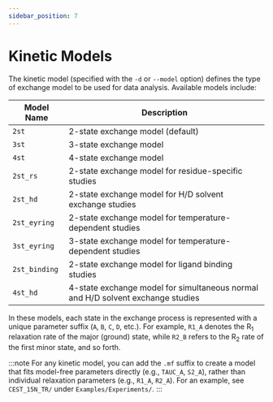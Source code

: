 ```yaml
---
sidebar_position: 7
---
```


# Kinetic Models

The kinetic model (specified with the `-d` or `--model` option) defines the type of exchange model to be used for data analysis. Available models include:

| Model Name    | Description                                                                     |
| ------------- | ------------------------------------------------------------------------------- |
| `2st`         | 2-state exchange model (default)                                                |
| `3st`         | 3-state exchange model                                                          |
| `4st`         | 4-state exchange model                                                          |
| `2st_rs`      | 2-state exchange model for residue-specific studies                             |
| `2st_hd`      | 2-state exchange model for H/D solvent exchange studies                         |
| `2st_eyring`  | 2-state exchange model for temperature-dependent studies                        |
| `3st_eyring`  | 3-state exchange model for temperature-dependent studies                        |
| `2st_binding` | 2-state exchange model for ligand binding studies                               |
| `4st_hd`      | 4-state exchange model for simultaneous normal and H/D solvent exchange studies |

In these models, each state in the exchange process is represented with a unique parameter suffix (`A`, `B`, `C`, `D`, etc.). For example, `R1_A` denotes the R<sub>1</sub> relaxation rate of the major (ground) state, while `R2_B` refers to the R<sub>2</sub> rate of the first minor state, and so forth.

:::note
For any kinetic model, you can add the `.mf` suffix to create a model that fits model-free parameters directly (e.g., `TAUC_A`, `S2_A`), rather than individual relaxation parameters (e.g., `R1_A`, `R2_A`). For an example, see `CEST_15N_TR/` under `Examples/Experiments/`.
:::
